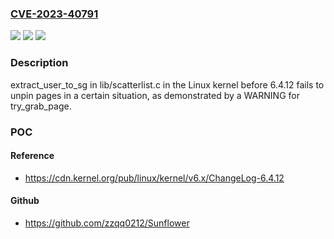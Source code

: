 ### [CVE-2023-40791](https://cve.mitre.org/cgi-bin/cvename.cgi?name=CVE-2023-40791)
![](https://img.shields.io/static/v1?label=Product&message=n%2Fa&color=blue)
![](https://img.shields.io/static/v1?label=Version&message=n%2Fa&color=blue)
![](https://img.shields.io/static/v1?label=Vulnerability&message=n%2Fa&color=brighgreen)

### Description

extract_user_to_sg in lib/scatterlist.c in the Linux kernel before 6.4.12 fails to unpin pages in a certain situation, as demonstrated by a WARNING for try_grab_page.

### POC

#### Reference
- https://cdn.kernel.org/pub/linux/kernel/v6.x/ChangeLog-6.4.12

#### Github
- https://github.com/zzqq0212/Sunflower

